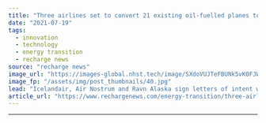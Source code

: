 ```yaml
---
title: "Three airlines set to convert 21 existing oil-fuelled planes to run on green hydrogen"
date: "2021-07-19"
tags: 
  - innovation
  - technology
  - energy transition
  - recharge news
source: "recharge news"
image_url: "https://images-global.nhst.tech/image/SXdoVUJTeFBUNk5vK0FJWkd2VmhIajZoNW5xSTRXOGp2dmtBTDVjRkN5RT0=/nhst/binary/1f438347a78a4444e19bcba46a628511"
image_fp: "/assets/img/post_thumbnails/40.jpg"
lead: "Icelandair, Air Nostrum and Ravn Alaska sign letters of intent with US start-up Universal Hydrogen to replace kerosene engines with fuel-cell electric drivetrains"
article_url: "https://www.rechargenews.com/energy-transition/three-airlines-set-to-convert-21-existing-oil-fuelled-planes-to-run-on-green-hydrogen/2-1-1041989"
---
```


---
